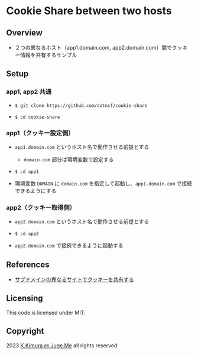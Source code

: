 # Cookie Share between two hosts


## Overview

- ２つの異なるホスト（app1.domain.com, app2.domain.com）間でクッキー情報を共有するサンプル


## Setup

### app1, app2 共通

- `$ git clone https://github.com/dotnsf/cookie-share`

- `$ cd cookie-share`

### app1（クッキー設定側）

- `app1.domain.com` というホスト名で動作させる前提とする

  - `domain.com` 部分は環境変数で設定する

- `$ cd app1`

- 環境変数 `DOMAIN` に `domain.com` を指定して起動し、`app1.domain.com` で接続できるようにする


### app2（クッキー取得側）

- `app2.domain.com` というホスト名で動作させる前提とする

- `$ cd app2`

- `app2.domain.com` で接続できるように起動する


## References

- [サブドメインの異なるサイトでクッキーを共有する](https://dotnsf.blog.jp/archives/1034926433.html)


## Licensing

This code is licensed under MIT.


## Copyright

2023  [K.Kimura @ Juge.Me](https://github.com/dotnsf) all rights reserved.
